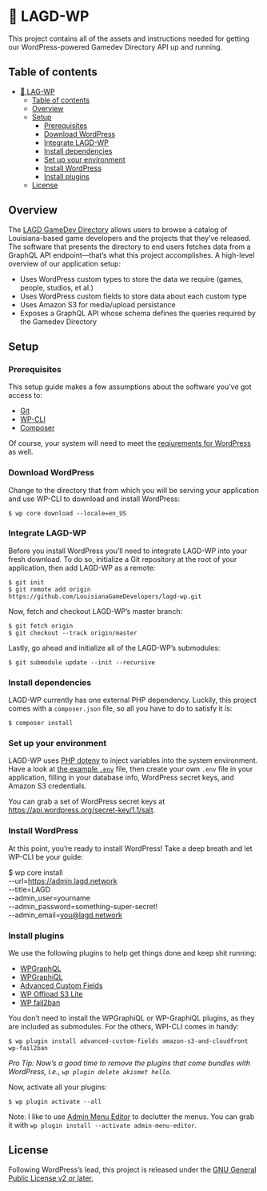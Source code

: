 # 🐘 LAGD-WP

This project contains all of the assets and instructions needed for getting our
WordPress-powered Gamedev Directory API up and running.

## Table of contents

* [<g-emoji class="g-emoji" alias="elephant" fallback-src="https://assets-cdn.github.com/images/icons/emoji/unicode/1f418.png">🐘</g-emoji> LAG-WP](#-lag-wp)
  * [Table of contents](#table-of-contents)
  * [Overview](#overview)
  * [Setup](#setup)
     * [Prerequisites](#prerequisites)
     * [Download WordPress](#download-wordpress)
     * [Integrate LAGD-WP](#integrate-lagd-wp)
     * [Install dependencies](#install-dependencies)
     * [Set up your environment](#set-up-your-environment)
     * [Install WordPress](#install-wordpress)
     * [Install plugins](#install-plugins)
  * [License](#license)

## Overview

The [LAGD GameDev Directory](https://www.lagd.network/directory) allows users
to browse a catalog of Louisiana-based game developers and the projects that
they’ve released. The software that presents the directory to end users fetches
data from a GraphQL API endpoint—that’s what this project accomplishes. A
high-level overview of our application setup:

* Uses WordPress custom types to store the data we require
  (games, people, studios, et al.)
* Uses WordPress custom fields to store data about each custom type
* Uses Amazon S3 for media/upload persistance
* Exposes a GraphQL API whose schema defines the queries required by the
  Gamedev Directory

## Setup

### Prerequisites

This setup guide makes a few assumptions about the software you’ve got
access to:

* [Git](https://git-scm.com/)
* [WP-CLI](https://wp-cli.org/)
* [Composer](https://getcomposer.org/)

Of course, your system will need to meet the
[reqiurements for WordPress](https://wordpress.org/about/requirements/)
as well.

### Download WordPress

Change to the directory that from which you will be serving your application and
use WP-CLI to download and install WordPress:

    $ wp core download --locale=en_US

### Integrate LAGD-WP

Before you install WordPress you’ll need to integrate LAGD-WP into your fresh
download. To do so, initialize a Git repository at the root of your application,
then add LAGD-WP as a remote:

    $ git init
    $ git remote add origin https://github.com/LouisianaGameDevelopers/lagd-wp.git

Now, fetch and checkout LAGD-WP’s master branch:

    $ git fetch origin
    $ git checkout --track origin/master

Lastly, go ahead and initialize all of the LAGD-WP’s submodules:

    $ git submodule update --init --recursive

### Install dependencies

LAGD-WP currently has one external PHP dependency. Luckily, this project comes
with a `composer.json` file, so all you have to do to satisfy it is:

    $ composer install

### Set up your environment

LAGD-WP uses [PHP dotenv](https://github.com/vlucas/phpdotenv) to inject
variables into the system environment. Have a look at [the example `.env`](https://github.com/LouisianaGameDevelopers/lagd-wp/blob/master/.env.example)
file, then create your own `.env` file in your application, filling in your
database info, WordPress secret keys, and Amazon S3 credentials.

You can grab a set of WordPress secret keys at
https://api.wordpress.org/secret-key/1.1/salt.

### Install WordPress

At this point, you’re ready to install WordPress! Take a deep breath and let
WP-CLI be your guide:

$ wp core install \
    --url=https://admin.lagd.network \
    --title=LAGD \
    --admin_user=yourname \
    --admin_password=something-super-secret! \
    --admin_email=you@lagd.network

### Install plugins

We use the following plugins to help get things done and keep shit running:

* [WPGraphQL](https://github.com/wp-graphql/wp-graphql)
* [WPGraphiQL](https://github.com/wp-graphql/wp-graphiql)
* [Advanced Custom Fields](https://wordpress.org/plugins/advanced-custom-fields/)
* [WP Offload S3 Lite](https://wordpress.org/plugins/amazon-s3-and-cloudfront/)
* [WP fail2ban](https://wordpress.org/plugins/wp-fail2ban/)

You don’t need to install the WPGraphiQL or WP-GraphiQL plugins, as
they are included as submodules. For the others, WPI-CLI comes in handy:

    $ wp plugin install advanced-custom-fields amazon-s3-and-cloudfront wp-fail2ban

*Pro Tip: Now’s a good time to remove the plugins that come bundles with
WordPress, i.e., `wp plugin delete akismet hello`.*

Now, activate all your plugins:

    $ wp plugin activate --all

Note: I like to use [Admin Menu Editor](https://wordpress.org/plugins/admin-menu-editor/)
to declutter the menus. You can grab it with
`wp plugin install --activate admin-menu-editor`.

## License

Following WordPress’s lead, this project is released under the
[GNU General Public License v2 or later](https://github.com/LouisianaGameDevelopers/lagd-wp/LICENSE),

